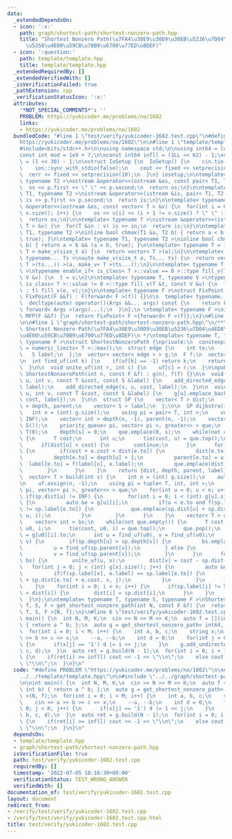 ```yaml
---
data:
  _extendedDependsOn:
  - icon: ':x:'
    path: graph/shortest-path/shortest-nonzero-path.hpp
    title: "Shortest Nonzero Path(\u7FA4\u30E9\u30D9\u30EB\u5236\u7D04\u4ED8\u304D\
      \u5358\u4E00\u59CB\u70B9\u6700\u77ED\u8DEF)"
  - icon: ':question:'
    path: template/template.hpp
    title: template/template.hpp
  _extendedRequiredBy: []
  _extendedVerifiedWith: []
  _isVerificationFailed: true
  _pathExtension: cpp
  _verificationStatusIcon: ':x:'
  attributes:
    '*NOT_SPECIAL_COMMENTS*': ''
    PROBLEM: https://yukicoder.me/problems/no/1602
    links:
    - https://yukicoder.me/problems/no/1602
  bundledCode: "#line 1 \"test/verify/yukicoder-1602.test.cpp\"\n#define PROBLEM \"\
    https://yukicoder.me/problems/no/1602\"\n\n#line 1 \"template/template.hpp\"\n\
    #include<bits/stdc++.h>\n\nusing namespace std;\n\nusing int64 = long long;\n\
    const int mod = 1e9 + 7;\n\nconst int64 infll = (1LL << 62) - 1;\nconst int inf\
    \ = (1 << 30) - 1;\n\nstruct IoSetup {\n  IoSetup() {\n    cin.tie(nullptr);\n\
    \    ios::sync_with_stdio(false);\n    cout << fixed << setprecision(10);\n  \
    \  cerr << fixed << setprecision(10);\n  }\n} iosetup;\n\ntemplate< typename T1,\
    \ typename T2 >\nostream &operator<<(ostream &os, const pair< T1, T2 >& p) {\n\
    \  os << p.first << \" \" << p.second;\n  return os;\n}\n\ntemplate< typename\
    \ T1, typename T2 >\nistream &operator>>(istream &is, pair< T1, T2 > &p) {\n \
    \ is >> p.first >> p.second;\n  return is;\n}\n\ntemplate< typename T >\nostream\
    \ &operator<<(ostream &os, const vector< T > &v) {\n  for(int i = 0; i < (int)\
    \ v.size(); i++) {\n    os << v[i] << (i + 1 != v.size() ? \" \" : \"\");\n  }\n\
    \  return os;\n}\n\ntemplate< typename T >\nistream &operator>>(istream &is, vector<\
    \ T > &v) {\n  for(T &in : v) is >> in;\n  return is;\n}\n\ntemplate< typename\
    \ T1, typename T2 >\ninline bool chmax(T1 &a, T2 b) { return a < b && (a = b,\
    \ true); }\n\ntemplate< typename T1, typename T2 >\ninline bool chmin(T1 &a, T2\
    \ b) { return a > b && (a = b, true); }\n\ntemplate< typename T = int64 >\nvector<\
    \ T > make_v(size_t a) {\n  return vector< T >(a);\n}\n\ntemplate< typename T,\
    \ typename... Ts >\nauto make_v(size_t a, Ts... ts) {\n  return vector< decltype(make_v<\
    \ T >(ts...)) >(a, make_v< T >(ts...));\n}\n\ntemplate< typename T, typename V\
    \ >\ntypename enable_if< is_class< T >::value == 0 >::type fill_v(T &t, const\
    \ V &v) {\n  t = v;\n}\n\ntemplate< typename T, typename V >\ntypename enable_if<\
    \ is_class< T >::value != 0 >::type fill_v(T &t, const V &v) {\n  for(auto &e\
    \ : t) fill_v(e, v);\n}\n\ntemplate< typename F >\nstruct FixPoint : F {\n  explicit\
    \ FixPoint(F &&f) : F(forward< F >(f)) {}\n\n  template< typename... Args >\n\
    \  decltype(auto) operator()(Args &&... args) const {\n    return F::operator()(*this,\
    \ forward< Args >(args)...);\n  }\n};\n \ntemplate< typename F >\ninline decltype(auto)\
    \ MFP(F &&f) {\n  return FixPoint< F >{forward< F >(f)};\n}\n#line 4 \"test/verify/yukicoder-1602.test.cpp\"\
    \n\n#line 1 \"graph/shortest-path/shortest-nonzero-path.hpp\"\n/**\n * @brief\
    \ Shortest Nonzero Path(\u7FA4\u30E9\u30D9\u30EB\u5236\u7D04\u4ED8\u304D\u5358\
    \u4E00\u59CB\u70B9\u6700\u77ED\u8DEF)\n */\ntemplate< typename T, typename S,\
    \ typename F >\nstruct ShortestNonzeroPath {\nprivate:\n  constexpr static T INF\
    \ = numeric_limits< T >::max();\n  struct edge {\n    int to;\n    T cost;\n \
    \   S label;\n  };\n  vector< vector< edge > > g;\n  F f;\n  vector< int > uf;\n\
    \n  int find_uf(int k) {\n    if(uf[k] == -1) return k;\n    return uf[k] = find_uf(uf[k]);\n\
    \  }\n\n  void unite_uf(int r, int c) {\n    uf[c] = r;\n  }\n\npublic:\n  explicit\
    \ ShortestNonzeroPath(int n, const F &f) : g(n), f(f) {}\n\n  void add_undirected_edge(int\
    \ u, int v, const T &cost, const S &label) {\n    add_directed_edge(u, v, cost,\
    \ label);\n    add_directed_edge(v, u, cost, label);\n  }\n\n  void add_directed_edge(int\
    \ u, int v, const T &cost, const S &label) {\n    g[u].emplace_back((edge) {v,\
    \ cost, label});\n  }\n\n  struct SP {\n    vector< T > dist;\n    vector< int\
    \ > depth, parent;\n    vector< S > label;\n  };\n\n  SP dijkstra(int s) {\n \
    \   int n = (int) g.size();\n    using pi = pair< T, int >;\n    vector< T > dist(n,\
    \ INF);\n    vector< int > depth(n, -1), parent(n, -1);\n    vector< S > label(n,\
    \ S());\n    priority_queue< pi, vector< pi >, greater<> > que;\n    dist[s] =\
    \ T(0);\n    depth[s] = 0;\n    que.emplace(0, s);\n    while(not que.empty())\
    \ {\n      T cost;\n      int u;\n      tie(cost, u) = que.top();\n      que.pop();\n\
    \      if(dist[u] < cost) {\n        continue;\n      }\n      for(auto e : g[u])\
    \ {\n        if(cost + e.cost < dist[e.to]) {\n          dist[e.to] = cost + e.cost;\n\
    \          depth[e.to] = depth[u] + 1;\n          parent[e.to] = u;\n        \
    \  label[e.to] = f(label[u], e.label);\n          que.emplace(dist[e.to], e.to);\n\
    \        }\n      }\n    }\n    return {dist, depth, parent, label};\n  }\n\n\
    \  vector< T > build(int s) {\n    int n = (int) g.size();\n    auto sp = dijkstra(s);\n\
    \n    uf.assign(n, -1);\n    using pi = tuple< T, int, int >;\n    priority_queue<\
    \ pi, vector< pi >, greater<> > que;\n    for(int u = 0; u < n; u++) {\n     \
    \ if(sp.dist[u] != INF) {\n        for(int i = 0; i < (int) g[u].size(); i++)\
    \ {\n          auto &e = g[u][i];\n          if(u < e.to and f(sp.label[u], e.label)\
    \ != sp.label[e.to]) {\n            que.emplace(sp.dist[u] + sp.dist[e.to] + e.cost,\
    \ u, i);\n          }\n        }\n      }\n    }\n    vector< T > dist(n, INF);\n\
    \    vector< int > bs;\n    while(not que.empty()) {\n      T cost;\n      int\
    \ u0, i;\n      tie(cost, u0, i) = que.top();\n      que.pop();\n      int v0\
    \ = g[u0][i].to;\n      int u = find_uf(u0), v = find_uf(v0);\n      while(u !=\
    \ v) {\n        if(sp.depth[u] > sp.depth[v]) {\n          bs.emplace_back(u);\n\
    \          u = find_uf(sp.parent[u]);\n        } else {\n          bs.emplace_back(v);\n\
    \          v = find_uf(sp.parent[v]);\n        }\n      }\n      for(auto &x :\
    \ bs) {\n        unite_uf(u, x);\n        dist[x] = cost - sp.dist[x];\n     \
    \   for(int j = 0; j < (int) g[x].size(); j++) {\n          auto &e = g[x][j];\n\
    \          if(f(sp.label[x], e.label) == sp.label[e.to]) {\n            que.emplace(dist[x]\
    \ + sp.dist[e.to] + e.cost, x, j);\n          }\n        }\n      }\n      bs.clear();\n\
    \    }\n    for(int i = 0; i < n; i++) {\n      if(sp.label[i] != S() and sp.dist[i]\
    \ < dist[i]) {\n        dist[i] = sp.dist[i];\n      }\n    }\n    return dist;\n\
    \  }\n};\n\ntemplate< typename T, typename S, typename F >\nShortestNonzeroPath<\
    \ T, S, F > get_shortest_nonzero_path(int N, const F &f) {\n  return ShortestNonzeroPath<\
    \ T, S, F >{N, f};\n}\n#line 6 \"test/verify/yukicoder-1602.test.cpp\"\n\nint\
    \ main() {\n  int N, M, K;\n  cin >> N >> M >> K;\n  auto f = [](int a, int b)\
    \ { return a ^ b; };\n  auto g = get_shortest_nonzero_path< int64, int >(N, f);\n\
    \  for(int i = 0; i < M; i++) {\n    int a, b, c;\n    string x;\n    cin >> a\
    \ >> b >> c >> x;\n    --a, --b;\n    int d = 0;\n    for(int j = 0; j < K; j++)\
    \ {\n      if(x[j] == '1') d |= 1 << j;\n    }\n    g.add_undirected_edge(a, b,\
    \ c, d);\n  }\n  auto ret = g.build(N - 1);\n  for(int i = 0; i + 1 < N; i++)\
    \ {\n    if(ret[i] >= infll) cout << -1 << \"\\n\";\n    else cout << ret[i] <<\
    \ \"\\n\";\n  }\n}\n"
  code: "#define PROBLEM \"https://yukicoder.me/problems/no/1602\"\n\n#include \"\
    ../../template/template.hpp\"\n\n#include \"../../graph/shortest-path/shortest-nonzero-path.hpp\"\
    \n\nint main() {\n  int N, M, K;\n  cin >> N >> M >> K;\n  auto f = [](int a,\
    \ int b) { return a ^ b; };\n  auto g = get_shortest_nonzero_path< int64, int\
    \ >(N, f);\n  for(int i = 0; i < M; i++) {\n    int a, b, c;\n    string x;\n\
    \    cin >> a >> b >> c >> x;\n    --a, --b;\n    int d = 0;\n    for(int j =\
    \ 0; j < K; j++) {\n      if(x[j] == '1') d |= 1 << j;\n    }\n    g.add_undirected_edge(a,\
    \ b, c, d);\n  }\n  auto ret = g.build(N - 1);\n  for(int i = 0; i + 1 < N; i++)\
    \ {\n    if(ret[i] >= infll) cout << -1 << \"\\n\";\n    else cout << ret[i] <<\
    \ \"\\n\";\n  }\n}\n"
  dependsOn:
  - template/template.hpp
  - graph/shortest-path/shortest-nonzero-path.hpp
  isVerificationFile: true
  path: test/verify/yukicoder-1602.test.cpp
  requiredBy: []
  timestamp: '2022-07-05 18:16:30+09:00'
  verificationStatus: TEST_WRONG_ANSWER
  verifiedWith: []
documentation_of: test/verify/yukicoder-1602.test.cpp
layout: document
redirect_from:
- /verify/test/verify/yukicoder-1602.test.cpp
- /verify/test/verify/yukicoder-1602.test.cpp.html
title: test/verify/yukicoder-1602.test.cpp
---
```

